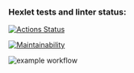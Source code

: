 ### Hexlet tests and linter status:
[![Actions Status](https://github.com/codemoxie/php-project-lvl1/workflows/hexlet-check/badge.svg)](https://github.com/codemoxie/php-project-lvl1/actions)

[![Maintainability](https://api.codeclimate.com/v1/badges/a99a88d28ad37a79dbf6/maintainability)](https://codeclimate.com/github/codeclimate/codeclimate/maintainability)

![example workflow](https://github.com/github/docs/actions/workflows/main.yml/badge.svg)
